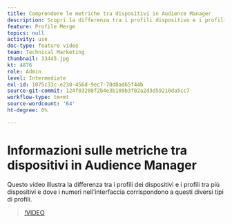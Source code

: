 ```yaml
---
title: Comprendere le metriche tra dispositivi in Audience Manager
description: Scopri la differenza tra i profili dispositivo e i profili multi-dispositivo e dove i numeri nell’interfaccia corrispondono a questi diversi tipi di profili.
feature: Profile Merge
topics: null
activity: use
doc-type: feature video
team: Technical Marketing
thumbnail: 33445.jpg
kt: 4876
role: Admin
level: Intermediate
exl-id: 1075c33c-e230-456d-9ec7-70d8ad65f44b
source-git-commit: 124f03208f2b4e3b109b3f02a2d3d59210da5cc7
workflow-type: tm+mt
source-wordcount: '64'
ht-degree: 0%

---
```


# Informazioni sulle metriche tra dispositivi in Audience Manager

Questo video illustra la differenza tra i profili dei dispositivi e i profili tra più dispositivi e dove i numeri nell’interfaccia corrispondono a questi diversi tipi di profili.

>[!VIDEO](https://video.tv.adobe.com/v/33445/?quality=12)
